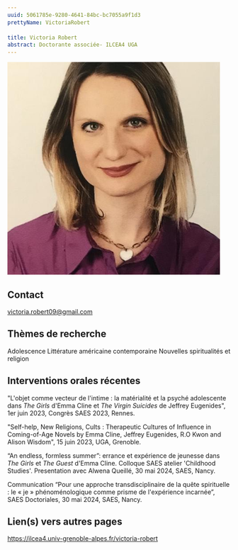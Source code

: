 ```yaml
---
uuid: 5061785e-9280-4641-84bc-bc7055a9f1d3
prettyName: VictoriaRobert

title: Victoria Robert
abstract: Doctorante associée- ILCEA4 UGA
---
```


![small](Robert_Victoria.jpg)

## Contact

 victoria.robert09@gmail.com

## Thèmes de recherche

 Adolescence 
Littérature américaine contemporaine
Nouvelles spiritualités et religion

## Interventions orales récentes

 "L'objet comme vecteur de l'intime : la matérialité et la psyché adolescente dans *The Girls* d'Emma Cline et *The Virgin Suicides* de Jeffrey Eugenides", 1er juin 2023, Congrès SAES 2023, Rennes.

"Self-help, New Religions, Cults : Therapeutic Cultures of Influence in Coming-of-Age Novels by Emma Cline, Jeffrey Eugenides, R.O Kwon and Alison Wisdom", 15 juin 2023, UGA, Grenoble. 

“An endless, formless summer”: errance et expérience de jeunesse dans *The Girls* et *The Guest* d'Emma Cline. Colloque SAES atelier 'Childhood Studies'. Presentation avec Alwena Queillé, 30 mai 2024, SAES, Nancy.

Communication “Pour une approche transdisciplinaire de la quête spirituelle : le « je » phénoménologique comme prisme de l'expérience incarnée”, SAES Doctoriales, 30 mai 2024, SAES, Nancy.

## Lien(s) vers autres pages

 https://ilcea4.univ-grenoble-alpes.fr/victoria-robert

